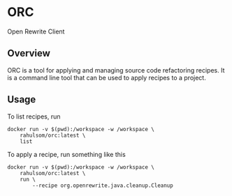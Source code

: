 # ORC

Open Rewrite Client

## Overview

ORC is a tool for applying and managing source code refactoring recipes. It is a command line tool that can be used to apply recipes to a project.

## Usage

To list recipes, run

```shell
docker run -v $(pwd):/workspace -w /workspace \
    rahulsom/orc:latest \
    list
```

To apply a recipe, run something like this

```shell
docker run -v $(pwd):/workspace -w /workspace \
    rahulsom/orc:latest \
    run \
        --recipe org.openrewrite.java.cleanup.Cleanup
```
